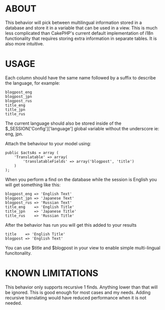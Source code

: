 ABOUT
=====

This behavior will pick between multilingual information stored in a database and
store it in a variable that can be used in a view. This is much less complicated than
CakePHP's current default implementation of i18n functionality that requires storing
extra information in separate tables. It is also more intuitive.

USAGE 
=====

Each column should have the same name followed by a suffix to describe the language, 
for example:

	blogpost_eng
	blogpost_jpn
	blogpost_rus
	title_eng
	title_jpn
	title_rus

The current language should also be stored inside of the $_SESSION['Config']['language']
global variable without the underscore ie: eng, jpn.

Attach the behaviour to your model using:

	public $actsAs = array (
		'Translatable' => array(
			'translatableFields' => array('blogpost', 'title')
		)
	); 

When you perform a find on the database while the session is English you will get 
something like this:

	blogpost_eng => 'English Text'
	blogpost_jpn => 'Japanese Text'
	blogpost_rus => 'Russian Text'
	title_eng    => 'English Title'
	title_jpn    => 'Japanese Title'
	title_rus    => 'Russian Title'

After the behavior has run you will get this added to your results

	title    => 'English Title'
	blogpost => 'English Text'

You can use $title and $blogpost in your view to enable simple multi-lingual funcitonality.

KNOWN LIMITATIONS
=================

This behavior only supports recursive 1 finds. Anything lower than that will be ignored.
This is good enough for most cases and my needs. Adding recursive translating would have
reduced performance when it is not needed. 


